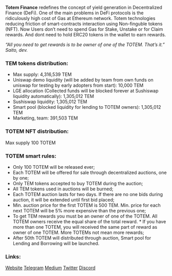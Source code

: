 **Totem Finance** redefines the concept of yield generation in Decentralized Finance (DeFi). One of the main problems in DeFi protocols is the ridiculously high cost of Gas at Ethereum network. Totem technologies reducing friction of smart-contracts interaction using Non-finguble tokens (NFT).
Now Users don’t need to spend Gas for Stake, Unstake or for Claim rewards. And dont need to hold ERC20 tokens in the wallet to earn rewards.

*“All you need to get rewards is to be owner of one of the TOTEM. That’s it.”*
*Saito, dev.*


### TEM tokens distribution:

* Max supply: 4,316,539 TEM
* Uniswap demo liquidity (will be added by team from own funds on uniswap for testing by early adopters from start): 10,000 TEM
* LGE allocation (Collected funds will be blocked forever at Sushiswap liquidity automatically): 1,305,012 TEM
* Sushiswap liquidity: 1,305,012 TEM
* Smart pool (blocked liquidity for lending to TOTEM owners): 1,305,012 TEM
* Marketing, team: 391,503 TEM

### TOTEM NFT distribution:

Max supply 100 TOTEM

### TOTEM smart rules:

* Only 100 TOTEM will be released ever;
* Each TOTEM will be offered for sale through decentralized auctions, one by one;
* Only TEM tokens accepted to buy TOTEM during the auction;
* All TEM tokens used in auctions will be burned;
* Each TOTEM auction lasts for two days. If there are no one bids during auction, it will be extended until first bid placed;
* Min. auction price for the first TOTEM is 500 TEM. Min. price for each next TOTEM will be 5% more expensive than the previous one;
* To get TEM rewards you must be an owner of one of the TOTEM. All TOTEM owners receive the equal share of the total reward. * If you have more than one TOTEM, you will received the same part of reward as owner of one TOTEM. More TOTEMs not mean more rewards;
* After 50th TOTEM will distributed through auction, Smart pool for Lending and Borrowing will be launched.

### Links:

[Website](https://totemfinance.io)
[Telegram](https://https://t.me/totemnft)
[Medium](https://medium.com/@totemfinance)
[Twitter](https://twitter.com/totemfinance)
[Discord](https://discord.gg/rub22qG4ve)